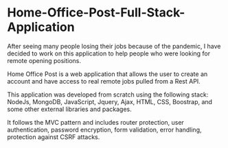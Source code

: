 # Home-Office-Post-Full-Stack-Application
After seeing many people losing their jobs because of the pandemic, I have decided to work on this application to help people who were looking for remote opening positions.

Home Office Post is a web application that allows the user to create an account and have access to real remote jobs pulled from a Rest API.

This application was developed from scratch using the following stack: NodeJs, MongoDB, JavaScript, Jquery, Ajax, HTML, CSS, Boostrap, and some other external libraries and packages.

It follows the MVC pattern and includes router protection, user authentication, password encryption, form validation, error handling, protection against CSRF attacks.
